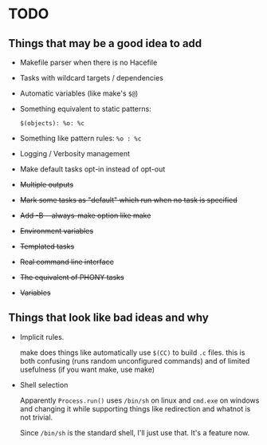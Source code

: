 # TODO

## Things that may be a good idea to add

* Makefile parser when there is no Hacefile
* Tasks with wildcard targets / dependencies
* Automatic variables (like make's `$@`)
* Something equivalent to static patterns:

  `$(objects): %o: %c`

* Something like pattern rules: `%o : %c`
* Logging / Verbosity management
* Make default tasks opt-in instead of opt-out

* ~~Multiple outputs~~
* ~~Mark some tasks as "default" which run when no task is specified~~
* ~~Add -B --always-make option like make~~
* ~~Environment variables~~
* ~~Templated tasks~~
* ~~Real command line interface~~
* ~~The equivalent of PHONY tasks~~
* ~~Variables~~

## Things that look like bad ideas and why

* Implicit rules.

  make does things like automatically use `$(CC)` to build `.c` files.
  this is both confusing (runs random unconfigured commands)
  and of limited usefulness (if you want make, use make)

* Shell selection

  Apparently `Process.run()` uses `/bin/sh` on linux and `cmd.exe` on
  windows and changing it while supporting things like redirection and
  whatnot is not trivial.

  Since `/bin/sh` is the standard shell, I'll just use that. It's a feature
  now.
